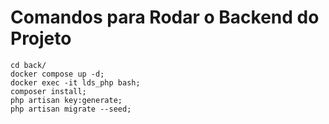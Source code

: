 # Comandos para Rodar o Backend do Projeto

```
cd back/
docker compose up -d;
docker exec -it lds_php bash;
composer install;
php artisan key:generate;
php artisan migrate --seed;
```